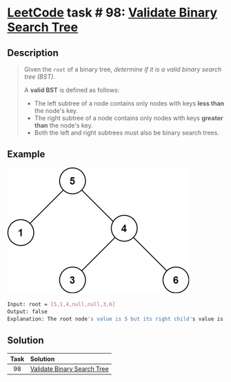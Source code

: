 # [LeetCode][leetcode] task # 98: [Validate Binary Search Tree][task]

Description
-----------

> Given the `root` of a binary tree,
> _determine if it is a valid binary search tree (BST)_.
> 
> A **valid BST** is defined as follows:
> * The left subtree of a node contains only nodes with keys **less than** the node's key.
> * The right subtree of a node contains only nodes with keys **greater than** the node's key.
> * Both the left and right subtrees must also be binary search trees.

 Example
-------

![tree.png](image/tree.png)

```sh
Input: root = [5,1,4,null,null,3,6]
Output: false
Explanation: The root node's value is 5 but its right child's value is 4.
```

Solution
--------

| Task | Solution                                |
|:----:|:----------------------------------------|
|  98  | [Validate Binary Search Tree][solution] |


[leetcode]: <http://leetcode.com/>
[task]: <https://leetcode.com/problems/validate-binary-search-tree/>
[solution]: <https://github.com/wellaxis/praxis-leetcode/blob/main/src/main/java/com/witalis/praxis/leetcode/task/h1/p98/option/Practice.java>
